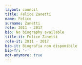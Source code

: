 ```yaml
---
layout: council
title: Felice Zanetti
name: Felice
surname: Zanetti
role: 2011 - 2017
bio: No biography available
title-it: Felice Zanetti
role-it: 2011 - 2017
bio-it: Biografia non disponibile
bio-fr: '-'
not-anymore: true
---
```


